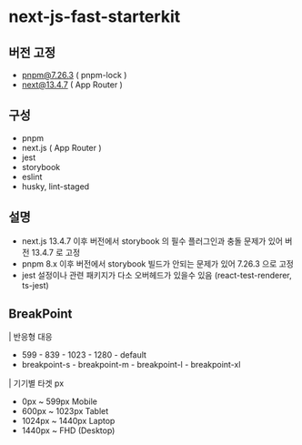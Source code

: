 # next-js-fast-starterkit

## 버전 고정

- pnpm@7.26.3 ( pnpm-lock )
- next@13.4.7 ( App Router )

## 구성

- pnpm
- next.js ( App Router )
- jest
- storybook
- eslint
- husky, lint-staged

## 설명

- next.js 13.4.7 이후 버전에서 storybook 의 필수 플러그인과 충돌 문제가 있어 버전 13.4.7 로 고정
- pnpm 8.x 이후 버전에서 storybook 빌드가 안되는 문제가 있어 7.26.3 으로 고정
- jest 설정이나 관련 패키지가 다소 오버헤드가 있을수 있음 (react-test-renderer, ts-jest)

## BreakPoint

| 반응형 대응

- 599 - 839 - 1023 - 1280 - default
- breakpoint-s - breakpoint-m - breakpoint-l - breakpoint-xl

| 기기별 타겟 px

- 0px ~ 599px Mobile
- 600px ~ 1023px Tablet
- 1024px ~ 1440px Laptop
- 1440px ~ FHD (Desktop)
